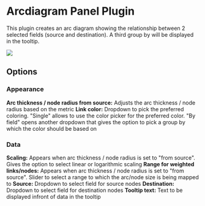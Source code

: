 # Arcdiagram Panel Plugin

This plugin creates an arc diagram showing the relationship between 2 selected fields (source and destination).
A third group by will be displayed in the tooltip.

![](https://github.com/esnet/esnet-arcdiagram-panel/tree/main/src/img/arcdiagram-plugin.png?raw=true)

## Options
### Appearance
**Arc thickness / node radius from source:** Adjusts the arc thickness / node radius based on the metric
**Link color:** Dropdown to pick the preferred coloring. "Single" allows to use the color picker for the preferred color. "By field" opens another dropdown that gives the option to pick a group by which the color should be based on

### Data
**Scaling:** Appears when arc thickness / node radius is set to "from source". Gives the option to select linear or logarithmic scaling
**Range for weighted links/nodes:** Appears when arc thickness / node radius is set to "from source". Slider to select a range to which the arc/node size is being mapped to
**Source:** Dropdown to select field for source nodes
**Destination:** Dropdown to select field for destination nodes
**Tooltip text:** Text to be displayed infront of data in the tooltip
